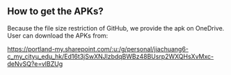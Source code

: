 ## How to get the APKs?

Because the file size restriction of GitHub, we provide the apk on OneDrive.
User can download the APKs from: 

https://portland-my.sharepoint.com/:u:/g/personal/jiachuang6-c_my_cityu_edu_hk/Ed16t3jSwXNJlzbdqBWBz48BUsrp2WXQHsXvMxc-deNvSQ?e=vlBZUg